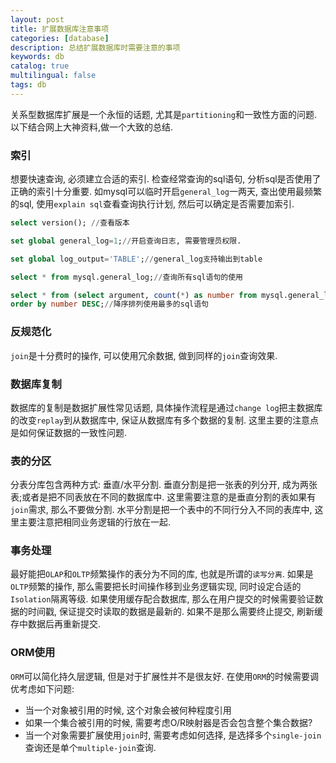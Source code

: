 ```yaml
---
layout: post
title: 扩展数据库注意事项
categories: [database]
description: 总结扩展数据库时需要注意的事项
keywords: db
catalog: true
multilingual: false
tags: db
---
```


关系型数据库扩展是一个永恒的话题, 尤其是`partitioning`和一致性方面的问题. 以下结合网上大神资料,做一个大致的总结.

### 索引
想要快速查询, 必须建立合适的索引. 检查经常查询的sql语句, 分析sql是否使用了正确的索引十分重要. 如mysql可以临时开启`general_log`一两天, 查出使用最频繁的sql, 使用`explain sql`查看查询执行计划, 然后可以确定是否需要加索引. 
```sql
select version(); //查看版本

set global general_log=1;//开启查询日志, 需要管理员权限.

set global log_output='TABLE';//general_log支持输出到table

select * from mysql.general_log;//查询所有sql语句的使用

select * from (select argument, count(*) as number from mysql.general_log  group by argument)t 
order by number DESC;//降序排列使用最多的sql语句
```

### 反规范化
`join`是十分费时的操作, 可以使用冗余数据, 做到同样的`join`查询效果.

### 数据库复制
数据库的复制是数据扩展性常见话题, 具体操作流程是通过`change log`把主数据库的改变`replay`到从数据库中, 保证从数据库有多个数据的复制. 这里主要的注意点是如何保证数据的一致性问题.

### 表的分区
分表分库包含两种方式: 垂直/水平分割. 垂直分割是把一张表的列分开, 成为两张表;或者是把不同表放在不同的数据库中. 这里需要注意的是垂直分割的表如果有`join`需求, 那么不要做分割.
水平分割是把一个表中的不同行分入不同的表库中, 这里主要注意把相同业务逻辑的行放在一起.

### 事务处理
最好能把`OLAP`和`OLTP`频繁操作的表分为不同的库, 也就是所谓的`读写分离`. 如果是`OLTP`频繁的操作, 那么需要把长时间操作移到业务逻辑实现, 同时设定合适的`Isolation`隔离等级.
如果使用缓存配合数据库, 那么在用户提交的时候需要验证数据的时间戳, 保证提交时读取的数据是最新的. 如果不是那么需要终止提交, 刷新缓存中数据后再重新提交.

### ORM使用 
`ORM`可以简化持久层逻辑, 但是对于扩展性并不是很友好. 在使用`ORM`的时候需要调优考虑如下问题:
- 当一个对象被引用的时候, 这个对象会被何种程度引用
- 如果一个集合被引用的时候, 需要考虑O/R映射器是否会包含整个集合数据?
- 当一个对象需要扩展使用`join`时, 需要考虑如何选择, 是选择多个`single-join`查询还是单个`multiple-join`查询.
